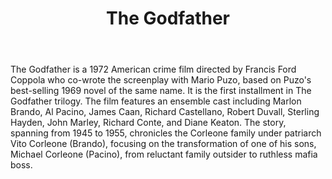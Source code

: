 ﻿---
layout: post
title: The Godfather
description: You’ll find this post in your `_posts` directory. Go ahead and edit it and re-build the site to see your changes. # Add post description (optional)
img: godfather1.jpg # Add image post (optional)
tags: [Crime]
review: [豆瓣 9.3, IMDb 9.2, Rotten Tomatoes 98%]
author: # Add name author (optional)
---

The Godfather is a 1972 American crime film directed by Francis Ford Coppola who co-wrote the screenplay with Mario Puzo, based on Puzo's best-selling 1969 novel of the same name. It is the first installment in The Godfather trilogy. The film features an ensemble cast including Marlon Brando, Al Pacino, James Caan, Richard Castellano, Robert Duvall, Sterling Hayden, John Marley, Richard Conte, and Diane Keaton. The story, spanning from 1945 to 1955, chronicles the Corleone family under patriarch Vito Corleone (Brando), focusing on the transformation of one of his sons, Michael Corleone (Pacino), from reluctant family outsider to ruthless mafia boss.